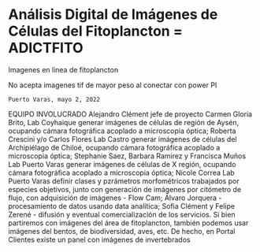 # Análisis Digital de Imágenes de Células del Fitoplancton =  ADICTFITO
Imagenes en linea de fitoplancton

No acepta imagenes tif de mayor peso al conectar con power PI
	
	Puerto Varas, mayo 2, 2022	
EQUIPO INVOLUCRADO
Alejandro Clément jefe de proyecto 
Carmen Gloria Brito, Lab Coyhaique generar imágenes de células de región de Aysén, ocupando cámara fotográfica acoplado a microscopia óptica;
Roberta Crescini y/o Carlos Flores Lab Castro generar imágenes de células del Archipiélago de Chiloé, ocupando cámara fotográfica acoplado a microscopia óptica;
Stephanie Saez, Barbara Ramirez y Francisca Muños Lab Puerto Varas generar imágenes de células de X región, ocupando cámara fotográfica acoplado a microscopia óptica;
Nicole Correa Lab Puerto Varas definir clases y pzrámetros morfométricos trabajados por especies objetivos, junto con generación de imágenes por citómetro de flujo, con adquisición de imágenes - Flow Cam; 
Álvaro Jorquera - procesamiento de datos usando data analítica;
Sofia Clément y Felipe Zerené - difusión y eventual comercialización de los servicios.
Si bien partiremos con imágenes del área de fitoplancton, también podemos usar imágenes del bentos, de biodiversidad, aves, etc.
De hecho, en Portal Clientes existe un panel con imágenes de invertebrados 

